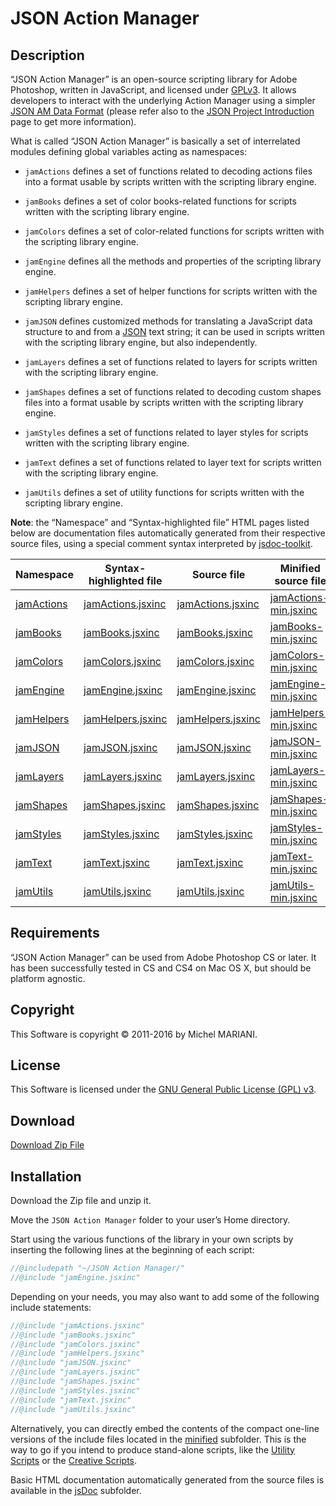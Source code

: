 # JSON Action Manager

## Description

“JSON Action Manager” is an open-source scripting library for Adobe Photoshop, written in JavaScript, and licensed under [GPLv3](https://www.gnu.org/licenses/gpl.html). It allows developers to interact with the underlying Action Manager using a simpler [JSON AM Data Format](/JSON-AM-Data-Format) (please refer also to the [JSON Project Introduction](/JSON-Project-Introduction) page to get more information).

What is called “JSON Action Manager” is basically a set of interrelated modules defining global variables acting as namespaces:

- `jamActions` defines a set of functions related to decoding actions files into a format usable by scripts written with the scripting library engine.

- `jamBooks` defines a set of color books-related functions for scripts written with the scripting library engine.

- `jamColors` defines a set of color-related functions for scripts written with the scripting library engine.

- `jamEngine` defines all the methods and properties of the scripting library engine.

- `jamHelpers` defines a set of helper functions for scripts written with the scripting library engine.

- `jamJSON` defines customized methods for translating a JavaScript data structure to and from a [JSON](https://www.json.org/) text string; it can be used in scripts written with the scripting library engine, but also independently.

- `jamLayers` defines a set of functions related to layers for scripts written with the scripting library engine.

- `jamShapes` defines a set of functions related to decoding custom shapes files into a format usable by scripts written with the scripting library engine.

- `jamStyles` defines a set of functions related to layer styles for scripts written with the scripting library engine.

- `jamText` defines a set of functions related to layer text for scripts written with the scripting library engine.

- `jamUtils` defines a set of utility functions for scripts written with the scripting library engine.

**Note**: the “Namespace” and “Syntax-highlighted file” HTML pages listed below are documentation files automatically generated from their respective source files, using a special comment syntax interpreted by [jsdoc-toolkit](https://code.google.com/archive/p/jsdoc-toolkit/).

Namespace | Syntax-highlighted file | Source file | Minified source file
--------- | ----------------------- | ----------- | --------------------
[jamActions](jsDoc/symbols/jamActions.html) | [jamActions.jsxinc](jsDoc/symbols/src/jamActions.jsxinc.html) | [jamActions.jsxinc](jamActions.jsxinc) | [jamActions-min.jsxinc](minified/jamActions-min.jsxinc)
[jamBooks](jsDoc/symbols/jamBooks.html) | [jamBooks.jsxinc](jsDoc/symbols/src/jamBooks.jsxinc.html) | [jamBooks.jsxinc](jamBooks.jsxinc) | [jamBooks-min.jsxinc](minified/jamBooks-min.jsxinc)
[jamColors](jsDoc/symbols/jamColors.html) | [jamColors.jsxinc](jsDoc/symbols/src/jamColors.jsxinc.html) | [jamColors.jsxinc](jamColors.jsxinc) | [jamColors-min.jsxinc](minified/jamColors-min.jsxinc)
[jamEngine](jsDoc/symbols/jamEngine.html) | [jamEngine.jsxinc](jsDoc/symbols/src/jamEngine.jsxinc.html) | [jamEngine.jsxinc](jamEngine.jsxinc) | [jamEngine-min.jsxinc](minified/jamEngine-min.jsxinc)
[jamHelpers](jsDoc/symbols/jamHelpers.html) | [jamHelpers.jsxinc](jsDoc/symbols/src/jamHelpers.jsxinc.html) | [jamHelpers.jsxinc](jamHelpers.jsxinc) | [jamHelpers-min.jsxinc](minified/jamHelpers-min.jsxinc)
[jamJSON](jsDoc/symbols/jamJSON.html) | [jamJSON.jsxinc](jsDoc/symbols/src/jamJSON.jsxinc.html) | [jamJSON.jsxinc](jamJSON.jsxinc) | [jamJSON-min.jsxinc](minified/jamJSON-min.jsxinc)
[jamLayers](jsDoc/symbols/jamLayers.html) | [jamLayers.jsxinc](jsDoc/symbols/src/jamLayers.jsxinc.html) | [jamLayers.jsxinc](jamLayers.jsxinc) | [jamLayers-min.jsxinc](minified/jamLayers-min.jsxinc)
[jamShapes](jsDoc/symbols/jamShapes.html) | [jamShapes.jsxinc](jsDoc/symbols/src/jamShapes.jsxinc.html) | [jamShapes.jsxinc](jamShapes.jsxinc) | [jamShapes-min.jsxinc](minified/jamShapes-min.jsxinc)
[jamStyles](jsDoc/symbols/jamStyles.html) | [jamStyles.jsxinc](jsDoc/symbols/src/jamStyles.jsxinc.html) | [jamStyles.jsxinc](jamStyles.jsxinc) | [jamStyles-min.jsxinc](minified/jamStyles-min.jsxinc)
[jamText](jsDoc/symbols/jamText.html) | [jamText.jsxinc](jsDoc/symbols/src/jamText.jsxinc.html) | [jamText.jsxinc](jamText.jsxinc) | [jamText-min.jsxinc](minified/jamText-min.jsxinc)
[jamUtils](jsDoc/symbols/jamUtils.html) | [jamUtils.jsxinc](jsDoc/symbols/src/jamUtils.jsxinc.html) | [jamUtils.jsxinc](jamUtils.jsxinc) | [jamUtils-min.jsxinc](minified/jamUtils-min.jsxinc)

## Requirements

“JSON Action Manager” can be used from Adobe Photoshop CS or later. It has been successfully tested in CS and CS4 on Mac OS X, but should be platform agnostic.

## Copyright

This Software is copyright © 2011-2016 by Michel MARIANI.

## License

This Software is licensed under the [GNU General Public License (GPL) v3](http://www.gnu.org/licenses/gpl.html).

## Download

[Download Zip File](/Downloads/jsonActionManager-4.5.1.zip)

## Installation

Download the Zip file and unzip it.

Move the `JSON Action Manager` folder to your user’s Home directory.

Start using the various functions of the library in your own scripts by inserting the following lines at the beginning of each script:

```javascript
//@includepath "~/JSON Action Manager/"
//@include "jamEngine.jsxinc"
```

Depending on your needs, you may also want to add some of the following include statements:

```javascript
//@include "jamActions.jsxinc"
//@include "jamBooks.jsxinc"
//@include "jamColors.jsxinc"
//@include "jamHelpers.jsxinc"
//@include "jamJSON.jsxinc"
//@include "jamLayers.jsxinc"
//@include "jamShapes.jsxinc"
//@include "jamStyles.jsxinc"
//@include "jamText.jsxinc"
//@include "jamUtils.jsxinc"
```

Alternatively, you can directly embed the contents of the compact one-line versions of the include files located in the [minified](minified) subfolder. This is the way to go if you intend to produce stand-alone scripts, like the [Utility Scripts](/Utility-Scripts) or the [Creative Scripts](/Creative-Scripts).

Basic HTML documentation automatically generated from the source files is available in the [jsDoc](jsDoc) subfolder.

